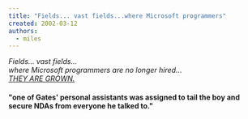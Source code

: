 ```yaml
---
title: "Fields... vast fields...where Microsoft programmers"
created: 2002-03-12
authors: 
  - miles
---
```


_Fields... vast fields...  
where Microsoft programmers are no longer hired...  
[THEY ARE GROWN.](http://www.xent.com/FoRK-archive/apr99/0079.html)_  
  

#### "one of Gates' personal assistants was assigned to tail the boy and secure NDAs from everyone he talked to."
